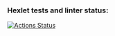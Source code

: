 ### Hexlet tests and linter status:
[![Actions Status](https://github.com/pavel-pj/php-project-45/actions/workflows/hexlet-check.yml/badge.svg)](https://github.com/pavel-pj/php-project-45/actions)